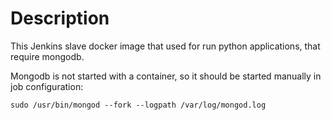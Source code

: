 # Description

This Jenkins slave docker image that used for run python applications, that require mongodb.

Mongodb is not started with a container, so it should be started manually in job configuration:
```
sudo /usr/bin/mongod --fork --logpath /var/log/mongod.log
```

